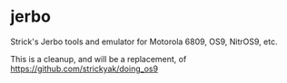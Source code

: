 # jerbo
Strick's Jerbo tools and emulator for Motorola 6809, OS9, NitrOS9, etc.

This is a cleanup, and will be a replacement, of
https://github.com/strickyak/doing_os9
